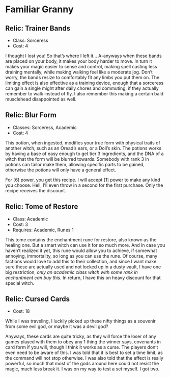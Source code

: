 # Familiar Granny

## Relic: Trainer Bands
- Class: Sorceress
- Cost: 4

I thought I lost you! So that’s where I left it... A-anyways when these bands are placed on your body, it makes your body harder to move. In turn it makes your magic easier to sense and control, making spell casting less draining mentally, while making walking feel like a moderate jog. Don’t worry, the bands resize to comfortably fit any limbs you put them on. The limiting effect is also effective as a training device, enough that a sorceress can gain a single might after daily chores and commuting, if they actually remember to walk instead of fly. I also remember this making a certain bald musclehead disappointed as well.


## Relic: Blur Form
- Classes: Sorceress, Academic
- Cost: 4

This potion, when ingested, modifies your true form with physical traits of another witch, such as an Oread’s ears, or a Doll’s skin. The potions works by having a base of easy enough to get tier 3 ingredients, and the DNA of a witch that the form will be blurred towards. Somebody with rank 3 in potions can tailor make them, allowing specific parts to be gained, otherwise the potions will only have a general effect.

For [6] power, you get this recipe. I will accept [1] power to make any kind you choose. Hell, I’ll even throw in a second for the first purchase. <!-- These single potions also don’t count against my 3 limitation on items. --> Only the recipe receives the discount.


## Relic: Tome of Restore
- Class: Academic
- Cost: 3
- Requires: Academic, Runes 1

This tome contains the enchantment rune for restore, also known as the healing one. But a smart witch can use it for so much more. And in case you haven’t realized it yet, this rune would allow you to achieve, if somewhat annoying, immortality, so long as you can use the rune. Of course, many factions would love to add this to their collection, and since I want make sure these are actually used and not locked up in a dusty vault, I have one big restriction, *only an academic class witch with some rank in enchantment can buy this*. In return, I have this on heavy discount for that special witch.


## Relic: Cursed Cards
- Cost: 18

While I was traveling, I luckily picked up these nifty things as a souvenir from some evil god, or maybe it was a devil god?

Anyways, these cards are quite tricky, as they will force the loser of any games played with them to obey any 1 thing the winner says, covenants in card form if you will, though I think it works as a curse. The players don’t even need to be aware of this. I was told that it is best to set a time limit, as the command will not stop otherwise. I was also told that the effect is really powerful, so much that most of the gods around here could not resist the magic, much less break it. I was on my way to test a set myself. I got two.
